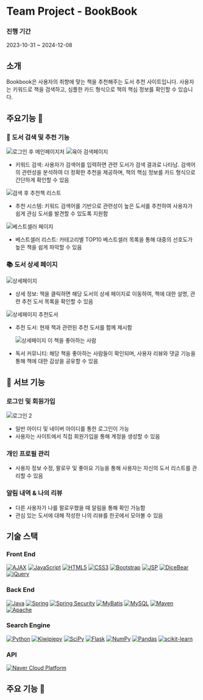 # Team Project - BookBook

### 진행 기간
2023-10-31 ~ 2024-12-08

## 소개
Bookbook은 사용자의 취향에 맞는 책을 추천해주는 도서 추천 사이트입니다. 
사용자는 키워드로 책을 검색하고, 심플한 카드 형식으로 책의 핵심 정보를 확인할 수 있습니다.

## 주요기능 🌟

### 📖 도서 검색 및 추천 기능
![로그인 후 메인페이지처](https://github.com/user-attachments/assets/1752b7f5-e287-4429-8dac-c62ad9fef3c5)
![육아 검색페이지](https://github.com/user-attachments/assets/209bdb0a-2170-451b-a52a-7aebaad82586)
- 키워드 검색: 사용자가 검색어를 입력하면 관련 도서가 검색 결과로 나타남. 검색어의 관련성을 분석하여 더 정확한 추천을 제공하며, 책의 핵심 정보를 카드 형식으로 간단하게 확인할 수 있음

 ![검색 후 추천책 리스트](https://github.com/user-attachments/assets/379adde4-51c1-4124-ade4-4eae09629b25)
- 추천 시스템: 키워드 검색어를 기반으로 관련성이 높은 도서를 추천하여 사용자가 쉽게 관심 도서를 발견할 수 있도록 지원함

 ![베스트셀러 페이지](https://github.com/user-attachments/assets/ac9d6428-12e0-4f56-92ac-81549bcdb469)

- 베스트셀러 리스트: 카테고리별 TOP10 베스트셀러 목록을 통해 대중의 선호도가 높은 책을 쉽게 파악할 수 있음


### 📚 도서 상세 페이지
![상세페이지](https://github.com/user-attachments/assets/b097973f-b709-48bb-a571-41da9df3ea65)


- 상세 정보: 책을 클릭하면 해당 도서의 상세 페이지로 이동하여, 책에 대한 설명, 관련 추천 도서 목록을 확인할 수 있음


![상세페이지 추천도서](https://github.com/user-attachments/assets/04209543-4709-4628-92dc-34aa2c53c081)
- 추천 도서: 현재 책과 관련된 추천 도서를 함께 제시함

  ![상세페이지 이 책을 좋아하는 사람](https://github.com/user-attachments/assets/47e648f4-0b65-4ed4-9d2d-925f0e0bf0e8)
- 독서 커뮤니티: 해당 책을 좋아하는 사람들이 확인되며, 사용자 리뷰와 댓글 기능을 통해 책에 대한 감상을 공유할 수 있음

## 💬 서브 기능

### 로그인 및 회원가입
![로그인 2](https://github.com/user-attachments/assets/e0d69d65-b871-4431-bd66-2a5fcdcad2a3)
- 일반 아이디 및 네이버 아이디를 통한 로그인이 가능
- 사용자는 사이트에서 직접 회원가입을 통해 계정을 생성할 수 있음

### 개인 프로필 관리

- 사용자 정보 수정, 팔로우 및 좋아요 기능을 통해 사용자는 자신의 도서 리스트를 관리할 수 있음

### 알림 내역 & 나의 리뷰

- 다른 사용자가 나를 팔로우했을 때 알림을 통해 확인 가능함
- 관심 있는 도서에 대해 작성한 나의 리뷰를 한곳에서 모아볼 수 있음

## 기술 스택

### Front End
[![AJAX](https://img.shields.io/badge/AJAX-323330?style=for-the-badge&logo=AJAX&logoColor=white)](https://developer.mozilla.org/en-US/docs/Web/Guide/AJAX) 
[![JavaScript](https://img.shields.io/badge/JavaScript-F7DF1E?style=for-the-badge&logo=JavaScript&logoColor=black)](https://developer.mozilla.org/en-US/docs/Web/JavaScript) 
[![HTML5](https://img.shields.io/badge/HTML5-E34F26?style=for-the-badge&logo=HTML5&logoColor=white)](https://developer.mozilla.org/en-US/docs/Web/Guide/HTML/HTML5) 
[![CSS3](https://img.shields.io/badge/CSS3-1572B6?style=for-the-badge&logo=CSS3&logoColor=white)](https://developer.mozilla.org/en-US/docs/Web/CSS) 
[![Bootstrap](https://img.shields.io/badge/Bootstrap-563D7C?style=for-the-badge&logo=Bootstrap&logoColor=white)](https://getbootstrap.com/) 
[![JSP](https://img.shields.io/badge/JSP-007396?style=for-the-badge&logo=Java&logoColor=white)](https://docs.oracle.com/javaee/7/tutorial/jsp.htm) 
[![DiceBear](https://img.shields.io/badge/DiceBear-563D7C?style=for-the-badge)](https://dicebear.com/)
[![jQuery](https://img.shields.io/badge/jQuery-0769AD?style=for-the-badge&logo=jQuery&logoColor=white)](https://jquery.com/)

### Back End
[![Java](https://img.shields.io/badge/Java-007396?style=for-the-badge&logo=Java&logoColor=white)](https://www.java.com/) 
[![Spring](https://img.shields.io/badge/Spring-6DB33F?style=for-the-badge&logo=Spring&logoColor=white)](https://spring.io/) 
[![Spring Security](https://img.shields.io/badge/SpringSecurity-6DB33F?style=for-the-badge&logo=SpringSecurity&logoColor=white)](https://spring.io/projects/spring-security) 
[![MyBatis](https://img.shields.io/badge/MyBatis-2F5E9E?style=for-the-badge&logo=MyBatis&logoColor=white)](https://mybatis.org/mybatis-3/)
[![MySQL](https://img.shields.io/badge/MySQL-4479A1?style=for-the-badge&logo=MySQL&logoColor=white)](https://www.mysql.com/)
[![Maven](https://img.shields.io/badge/Maven-C71A36?style=for-the-badge&logo=Apache-Maven&logoColor=white)](https://maven.apache.org/)
[![Apache](https://img.shields.io/badge/Apache-D22128?style=for-the-badge&logo=Apache&logoColor=white)](https://httpd.apache.org/)

### Search Engine
[![Python](https://img.shields.io/badge/Python-3776AB?style=for-the-badge&logo=Python&logoColor=white)](https://www.python.org/) 
[![Kiwipiepy](https://img.shields.io/badge/Kiwipiepy-6DA1D2?style=for-the-badge)](https://pypi.org/project/kiwipiepy/)
[![SciPy](https://img.shields.io/badge/SciPy-8CAAE6?style=for-the-badge&logo=Scipy&logoColor=white)](https://scipy.org/)
[![Flask](https://img.shields.io/badge/Flask-000000?style=for-the-badge&logo=Flask&logoColor=white)](https://flask.palletsprojects.com/)
[![NumPy](https://img.shields.io/badge/NumPy-013243?style=for-the-badge&logo=NumPy&logoColor=white)](https://numpy.org/) 
[![Pandas](https://img.shields.io/badge/Pandas-150458?style=for-the-badge&logo=Pandas&logoColor=white)](https://pandas.pydata.org/)
[![scikit-learn](https://img.shields.io/badge/scikit--learn-F7931E?style=for-the-badge&logo=scikit-learn&logoColor=white)](https://scikit-learn.org/)

### API
[![Naver Cloud Platform](https://img.shields.io/badge/Naver_Cloud-03C75A?style=for-the-badge&logo=Naver&logoColor=white)](https://www.ncloud.com/)

## 주요 기능 :star2:


